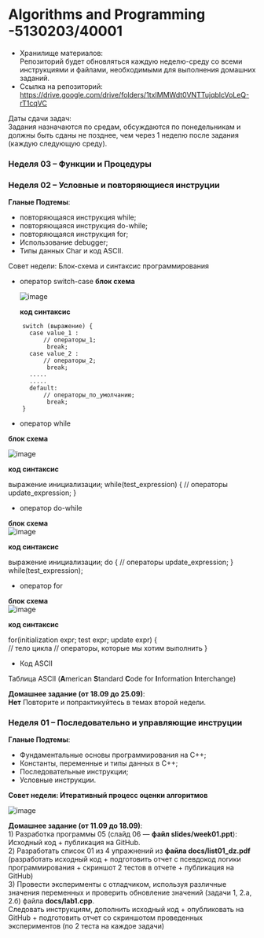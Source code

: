# Algorithms and Programming -5130203/40001  

* Хранилище материалов:  
Репозиторий будет обновляться каждую неделю-среду со всеми инструкциями и файлами, необходимыми для выполнения домашних заданий.  
* Cсылка на репозиторий:  
https://drive.google.com/drive/folders/1txIMMWdt0VNTTujqblcVoLeQ-rT1cqVC  

Даты сдачи задач:  
Задания назначаются по средам, обсуждаются по понедельникам и должны быть сданы не позднее, чем через 1 неделю после задания (каждую следующую среду).  

### Неделя 03 – Функции и Процедуры  


### Неделя 02 – Условные и повторяющиеся инструции  

  **Гланые Подтемы**:  
  - повторяющаяся инструкция while;  
  - повторяющаяся инструкция do-while;  
  - повторяющаяся инструкция for;  
  - Использование debugger;
  - Типы данных Char и код ASCII.  
  
  Совет недели: Блок-схема и синтаксис программирования  

  - оператор switch-case
    **блок схема**
      
    ![image](https://github.com/user-attachments/assets/38fcef05-9313-4fd7-90a9-e006f114e1d7)  

    **код синтаксис**  

```
    switch (выражение) { 
      case value_1 : 
          // операторы_1;
           break; 
      case value_2 : 
          // операторы_2;
           break; 
      ..... 
      ..... 
      default: 
          // операторы_по_умолчанию;
           break; 
    }
```
  - оператор while

  **блок схема**  
  
  ![image](https://github.com/user-attachments/assets/733d0422-481f-447c-9a7f-aceffe0c5ab3)  

  **код синтаксис**  

  выражение инициализации;
  while(test_expression) 
  { 
     // операторы update_expression; 
   }
  
  - оператор do-while

  **блок схема**  
  ![image](https://github.com/user-attachments/assets/726db14a-2e85-440a-9f51-5b87cef4c986)  
    
  **код синтаксис**  
  
  выражение инициализации;
  do 
  { 
     // операторы update_expression; 
  } while(test_expression);  
  
  - оператор for
  
  **блок схема**  
  ![image](https://github.com/user-attachments/assets/90a304b6-3ca1-4883-a4cb-474e957ce1a7)  
    
  **код синтаксис**  
    
  for(initialization expr; test expr; update expr)
  {     
       // тело цикла 
       // операторы, которые мы хотим выполнить 
  }

  - Код ASCII

  Таблица ASCII (**A**merican **S**tandard **C**ode for **I**nformation **I**nterchange)  
  

  **Домашнее задание (от 18.09 до 25.09)**:  
    **Нет** Повторите и попрактикуйтесь в темах второй недели.  
  
### Неделя 01 – Последовательно и управляющие инструции

  **Гланые Подтемы**:  
  - Фундаментальные основы программирования на C++;
  - Константы, переменные и типы данных в C++;
  - Последовательные инструкции;
  - Условные инструкции.  
  
  **Совет недели: Итеративный процесс оценки алгоритмов**  
  
  ![image](https://github.com/user-attachments/assets/e17f686e-0182-491e-84b6-c1bd51f1a75d)  

  **Домашнее задание (от 11.09 до 18.09)**:  
    1) Разработка программы 05 (слайд 06 — **файл slides/week01.ppt**): Исходный код + публикация на GitHub.  
    2) Разработать список 01 из 4 упражнений из **файла docs/list01_dz.pdf**  
      (разработать исходный код + подготовить отчет с псевдокод логики программирования + скриншот 2 тестов в отчете + публикация на GitHub)  
    3) Провести эксперименты с отладчиком, используя различные значения переменных и проверить обновление значений (задачи 1, 2.а, 2.б) файла **docs/lab1.cpp**.  
       Следовать инструкциям, дополнить исходный код + опубликовать на GitHub + подготовить отчет со скриншотом проведенных экспериментов (по 2 теста на каждое задачи)

    
